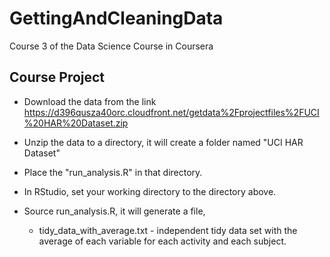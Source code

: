 # GettingAndCleaningData
Course 3 of the Data Science Course in Coursera

## Course Project
* Download the data from the link https://d396qusza40orc.cloudfront.net/getdata%2Fprojectfiles%2FUCI%20HAR%20Dataset.zip

* Unzip the data to a directory, it will create a folder named "UCI HAR Dataset"

* Place the "run_analysis.R" in that directory.

* In RStudio, set your working directory to the directory above.

* Source run_analysis.R, it will generate a file,
	* tidy_data_with_average.txt - independent tidy data set with the average of each variable for each activity and each subject.
